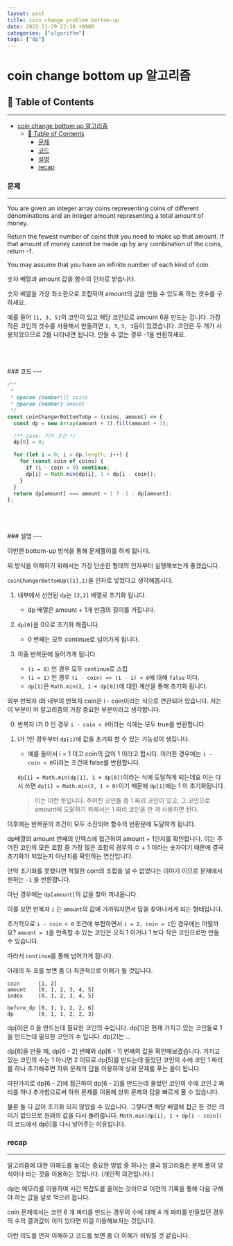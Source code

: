 ```yaml
---
layout: post
title: coin change problem bottom-up
date: 2022-11-29 22:38 +0900
categories: ["algorithm"]
tags: ["dp"]
---
```


# coin change bottom up 알고리즘

## 📇 Table of Contents 
---
- [coin change bottom up 알고리즘](#coin-change-bottom-up-알고리즘)
  - [📇 Table of Contents](#-table-of-contents)
    - [문제](#문제)
    - [코드](#코드)
    - [설명](#설명)
    - [recap](#recap)



### 문제
---
You are given an integer array coins representing coins of different denominations and an integer amount representing a total amount of money.

Return the fewest number of coins that you need to make up that amount. If that amount of money cannot be made up by any combination of the coins, return -1.

You may assume that you have an infinite number of each kind of coin.

숫자 배열과 amount 값을 함수의 인자로 받습니다.

숫자 배열을 가장 최소한으로 조합하여 amount의 값을 만들 수 있도록 하는 갯수를 구하세요.

예를 들어 `[1, 3, 5]`의 코인이 있고 해당 코인으로 amount 6을 만드는 겁니다. 가장 적은 코인의 갯수를 사용해서 만들려면
`1, 5`, `3, 3`등이 있겠습니다. 코인은 두 개가 사용되었으므로 2를 나타내면 됩니다.
만들 수 없는 경우 -1을 반환하세요.

<br>
<br>
<br>
### 코드
---

```js
/**
 *
 * @param {number[]} coins
 * @param {number} amount
 */
const coinChangerBottomToUp = (coins, amount) => {
  const dp = new Array(amount + 1).fill(amount + 1);

  /** case: 기저 조건 */
  dp[0] = 0;

  for (let i = 0; i < dp.length; i++) {
    for (const coin of coins) {
      if (i - coin < 0) continue;
      dp[i] = Math.min(dp[i], 1 + dp[i - coin]);
    }
  }
  return dp[amount] === amount + 1 ? -1 : dp[amount];
};
```

<br>
<br>
<br>
### 설명
---

이번엔 bottom-up 방식을 통해 문제풀이를 하게 됩니다.

위 방식을 이해하기 위해서는 가장 단순한 형태의 인자부터 실행해보는게 좋겠습니다.

`coinChangerBottomUp([1],1)`을 인자로 넣었다고 생각해봅시다.

1. 내부에서 선언된 `dp`는 `[2,2]` 배열로 초기화 됩니다.
    - dp 배열은 amount + 1개 만큼의 길이를 가집니다.

2. `dp[0]`을 0으로 초기화 해줍니다.
    - 0 번째는 모두 continue로 넘어가게 됩니다.
3. 이중 반복문에 들어가게 됩니다.
    - `(i = 0)` 인 경우 모두 `continue`로 스킵
    - `(i = 1)` 인 경우 `(i - coin) => (1 - 1) < 0`에 대해 `false` 이다.
    - `dp[1]`은 `Math.min(2, 1 + dp[0])`에 대한 계산을 통해 초기화 됩니다.


외부 반복자 i와 내부의 반복자 coin은 i - coin이라는 식으로 연관되어 있습니다.
저는 이 부분이 이 알고리즘의 가장 중요한 부분이라고 생각합니다.


0.  반복자 i가 0 인 경우 `i - coin < 0`이라는 식에는 모두 true를 반환합니다.
1.  i가 1인 경우부터 `dp[i]`에 값을 초기화 할 수 있는 가능성이 생깁니다.
    - 예를 들어서 i = 1 이고 coin의 값이 1 이라고 합시다.
    이러한 경우에는 `i - coin < 0`이라는 조건에 false를 반환합니다.

    `dp[1] = Math.min(dp[1], 1 + dp[0])`이라는 식에 도달하게 되는데요 이는 다시 쓰면
    `dp[1] = Math.min(2, 1 + 0)`이기 때문에 `dp[1]`에는 1 이 초기화됩니다.

    > 이는 이런 뜻입니다. 주어진 코인들 중 1 짜리 코인이 있고, 그 코인으로 amount에 도달하기 위해서는
    1 짜리 코인을 한 개 사용하면 된다.

이후에는 반복문의 조건이 모두 소진되어 함수의 반환문에 도달하게 됩니다.

dp배열의 amount 번째의 인덱스에 접근하여 amount + 1인지를 확인합니다.
이는 주어진 코인의 모든 조합 중 가장 많은 조합의 경우의 수 + 1 이라는 숫자이기 때문에 
결국 초기화가 되었는지 아닌지를 확인하는 연산입니다.

만약 초기화를 못했다면 적절한 coin의 조합을 낼 수 없었다는 이야기 이므로 문제에서 원하는 `-1` 을 반환합니다.

아닌 경우에는 `dp[amount]`의 값을 찾아 꺼내옵니다.

이를 보면 반복자 `i` 는 `amount`의 값에 가까워지면서 답을 찾아나서게 되는 형태입니다.

추가적으로 `i - coin < 0` 조건에 부합하면서 `i = 2, coin = 1`인 경우에는 어떨까요?
`amount = 1`을 만족할 수 있는 코인은 오직 1 이거나 1 보다 작은 코인으로만 만들 수 있습니다.

따라서 `continue`를 통해 넘어가게 됩니다.


아래의 두 표를 보면 좀 더 직관적으로 이해가 될 것입니다.

```
coin      [1, 2]
amount    [0, 1, 2, 3, 4, 5]
index     [0, 1, 2, 3, 4, 5]

before_dp [0, 1, 1, 2, 2, 6]
dp        [0, 1, 1, 2, 2, 3]
```
dp[0]은 0 을 만드는데 필요한 코인의 수입니다.
dp[1]은 현재 가지고 있는 코인들로 1 을 만드는데 필요한 코인의 수 입니다.
dp[2]는 ...

dp[6]을 만들 때, dp[6 - 2] 번째와 dp[6 - 1] 번째의 값을 확인해보겠습니다.
가지고 있는 코인의 수는 1 아니면 2 이므로 dp[5]를 만드는데 들었던 코인의 수에 코인 1 짜리를 하나
추가해주면 하위 문제의 답을 이용하여 상위 문제를 푸는 꼴이 됩니다.

마찬가지로 dp[6 - 2]에 접근하여 dp[6 - 2]를 만드는데 들었던 코인의 수에 코인 2 짜리를 하나 추가함으로써 하위 문제를 이용해 상위 문제의 답을 빠르게 풀 수 있습니다.

물론 둘 다 값이 초기화 되지 않았을 수 있습니다. 그렇다면 해당 배열에 접근 한 것은 의미가 없으므로 
원래의 값을 다시 돌려줍니다. `Math.min(dp[i], 1 + dp[i - coin])`이 코드에서 dp[i]를 다시 넣어주는 이유입니다.

### recap
---

알고리즘에 대한 이해도를 높이는 중요한 방법 중 하나는
결국 알고리즘은 문제 풀이 방식이다 라는 것을 이용하는 것입니다. (개인적 의견입니다.)

dp는 메모리를 이용하여 시간 복잡도를 줄이는 것이므로 이전의 기록을 통해 다음 구해야 하는 값을 날로 먹으려 듭니다. 

coin 문제에서는 코인 6 개 짜리를 만드는 경우의 수에 대해 4 개 짜리를 만들었던 경우의 수의 결과값이
이미 있다면 이걸 이용해보자는 것입니다.

이런 의도를 먼저 이해하고 코드를 보면 좀 더 이해가 쉬워질 것 같습니다. 

